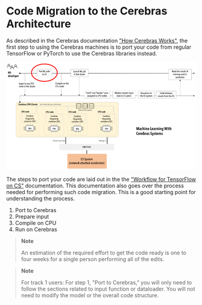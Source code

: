 # Code Migration to the Cerebras Architecture

As described in the Cerebras documentation <a href="https://docs.cerebras.net/en/1.6.0/cerebras-basics/how-cerebras-works.html" target="_blank">"How Cerebras Works"</a>, the first step to using the Cerebras machines is to port your code from regular TensorFlow or PyTorch to use the Cerebras libraries instead.

![flowchart showing steps to run on a CS system](https://github.com/pscedu/psc-wpdocs/blob/main/neocortex/how_cerebras_works_workflow.jpg)

The steps to port your code are laid out in the the <a href="https://docs.cerebras.net/en/1.6.0/tensorflow-docs/cs-tf-workflow.html" target="_blank">"Workflow for TensorFlow on CS"</a> documentation. This documentation also goes over the process needed for performing such code migration. This is a good starting point for understanding the process. 
1. Port to Cerebras
2. Prepare input
3. Compile on CPU
4. Run on Cerebras

<blockquote class="note">
  <strong>Note</strong>
 <p>An estimation of the required effort to get the code ready is one to four weeks for a single person performing all of the edits.</p>
</blockquote>

  <blockquote>
    <strong>Note</strong>
<p>For track 1 users: For step 1, "Port to Cerebras,” you will only need to follow the sections related to input function or dataloader. You will not need to modify the model or the overall code structure.</p>
</blockquote>

